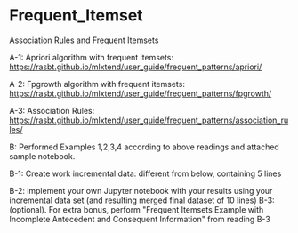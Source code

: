# Frequent_Itemset
Association Rules and Frequent Itemsets

A-1: Apriori algorithm with frequent itemsets: 
https://rasbt.github.io/mlxtend/user_guide/frequent_patterns/apriori/

A-2: Fpgrowth algorithm with frequent itemsets: 
https://rasbt.github.io/mlxtend/user_guide/frequent_patterns/fpgrowth/

A-3: Association Rules: 
https://rasbt.github.io/mlxtend/user_guide/frequent_patterns/association_rules/

B: Performed Examples 1,2,3,4 according to above readings and attached sample notebook.

B-1: Create work incremental data: different from below, containing 5 lines

B-2: implement your own Jupyter notebook with your results using your incremental data set (and  resulting merged final dataset of 10 lines)
B-3: (optional). For extra bonus, perform "Frequent Itemsets Example with Incomplete Antecedent and Consequent Information" from reading B-3
